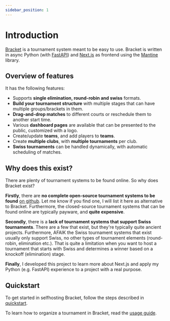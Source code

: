 ```yaml
---
sidebar_position: 1
---
```


# Introduction

[Bracket](https://github.com/evroon/bracket) is a tournament system meant to be easy to use. Bracket
is written in async Python (with [FastAPI](https://fastapi.tiangolo.com)) and
[Next.js](https://nextjs.org/) as frontend using the [Mantine](https://mantine.dev/) library.

## Overview of features

It has the following features:

- Supports **single elimination, round-robin and swiss** formats.
- **Build your tournament structure** with multiple stages that can have multiple groups/brackets in
  them.
- **Drag-and-drop matches** to different courts or reschedule them to another start time.
- Various **dashboard pages** are available that can be presented to the public, customized with a
  logo.
- Create/update **teams**, and add players to **teams**.
- Create **multiple clubs**, with **multiple tournaments** per club.
- **Swiss tournaments** can be handled dynamically, with automatic scheduling of matches.

## Why does this exist?

There are plenty of tournament systems to be found online. So why does Bracket exist?

**Firstly**, there are **no complete open-source tournament systems to be found** [on
github](https://github.com/search?q=tournament%20system&type=repositories). Let me know if you find
one, I will list it here as alternative to Bracket. Furthermore, the closed-source tournament
systems that can be found online are typically payware, and **quite expensive**.

**Secondly**, there is a **lack of tournament systems that support Swiss tournaments**. There are a
few that exist, but they're typically quite ancient projects. Furthermore, AFAIK the Swiss
tournament systems that exist usually only support Swiss, no other types of tournament elements
(round-robin, elimination etc.). That is quite a limitation when you want to host a tournament that
starts with Swiss and determines a winner based on a knockoff (elimination) stage.

**Finally**, I developed this project to learn more about Next.js and apply my Python (e.g. FastAPI)
experience to a project with a real purpose.

## Quickstart

To get started in selfhosting Bracket, follow the steps described
in [quickstart](running-bracket/quickstart.md).

To learn how to organize a tournament in Bracket, read the [usage guide](usage/guide.md).
